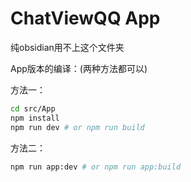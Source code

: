 # ChatViewQQ App

纯obsidian用不上这个文件夹

App版本的编译：(两种方法都可以)

方法一：

```bash
cd src/App
npm install
npm run dev # or npm run build
```

方法二：

```bash
npm run app:dev # or npm run app:build
```
